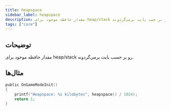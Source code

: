 ```yaml
---
title: heapspace
sidebar_label: heapspace
description: مقدار حافظه موجود برای heap/stack رو بر حسب بایت برمی‌گردونه.
tags: ["core"]
---
```


<LowercaseNote />

## توضیحات

مقدار حافظه موجود برای heap/stack رو بر حسب بایت برمی‌گردونه.

## مثال‌ها

```c
public OnGameModeInit()
{
    printf("Heapspace: %i kilobytes", heapspace() / 1024);
    return 1;
}
```